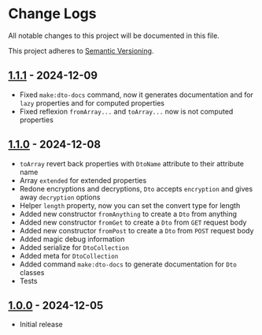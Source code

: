 # Change Logs

All notable changes to this project will be documented in this file.

This project adheres to [Semantic Versioning](http://semver.org/).

## [1.1.1](https://github.com/bfg-s/dto/compare/1.1.0...1.1.1) - 2024-12-09
* Fixed `make:dto-docs` command, now it generates documentation and for `lazy` properties and for computed properties
* Fixed reflexion `fromArray...` and `toArray...` now is not computed properties


## [1.1.0](https://github.com/bfg-s/dto/compare/1.0.0...1.1.0) - 2024-12-08
* `toArray` revert back properties with `DtoName` attribute to their attribute name
* Array `extended` for extended properties
* Redone encryptions and decryptions, `Dto` accepts `encryption` and gives away `decryption` options
* Helper `length` property, now you can set the convert type for length
* Added new constructor `fromAnything` to create a `Dto` from anything
* Added new constructor `fromGet` to create a `Dto` from `GET` request body
* Added new constructor `fromPost` to create a `Dto` from `POST` request body
* Added magic debug information
* Added serialize for `DtoCollection`
* Added meta for `DtoCollection`
* Added command `make:dto-docs` to generate documentation for `Dto` classes
* Tests

## [1.0.0](https://github.com/bfg-s/dto/compare/1.0.0...1.0.0) - 2024-12-05
* Initial release
